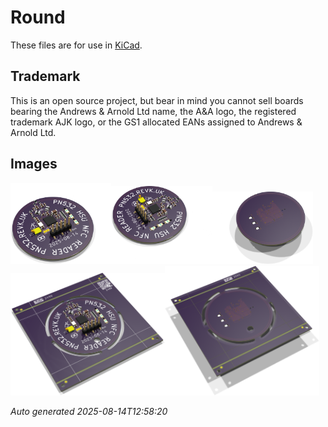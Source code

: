 # Round

These files are for use in [KiCad](https://www.kicad.org).

## Trademark

This is an open source project, but bear in mind you cannot sell boards bearing the Andrews & Arnold Ltd name, the A&A logo, the registered trademark AJK logo, or the GS1 allocated EANs assigned to Andrews & Arnold Ltd.

## Images

<img src='Round.png' width=32%><img src='Round-90.png' width=32%><img src='Round-bottom.png' width=32%>
<img src='Round-panel.png' width=49%><img src='Round-panel-bottom.png' width=49%>

*Auto generated 2025-08-14T12:58:20*
